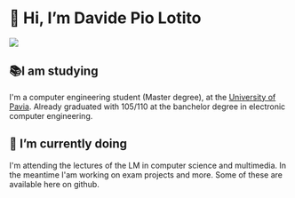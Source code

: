# 👋 Hi, I’m Davide Pio Lotito

![](https://komarev.com/ghpvc/?username=Davide-Lotito&color=green)

## 📚I am studying
I'm a computer engineering student (Master degree), at the [University of Pavia](https://web.unipv.it/). Already graduated with 105/110 at the banchelor degree in electronic computer engineering. 

## 🌱 I’m currently doing
I'm attending the lectures of the LM in computer science and multimedia. In the meantime I'am working on exam projects and more. Some of these are available here on github.


